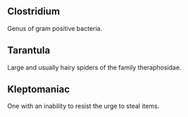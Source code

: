 ## Clostridium
Genus of gram positive bacteria.

## Tarantula
Large and usually hairy spiders of the family theraphosidae.

## Kleptomaniac
One with an inability to resist the urge to steal items.
